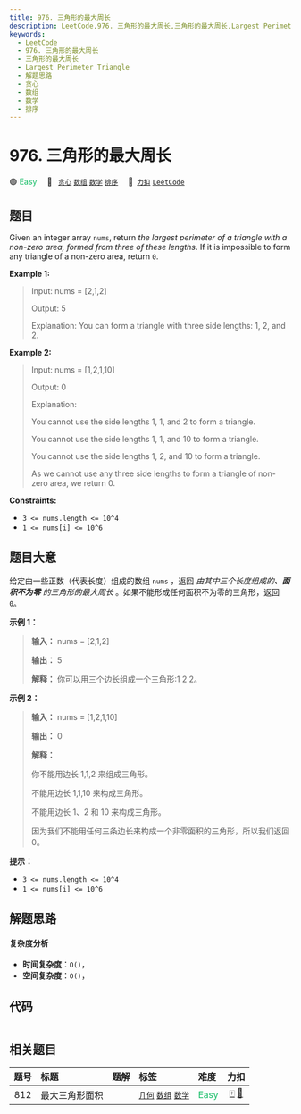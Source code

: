 ```yaml
---
title: 976. 三角形的最大周长
description: LeetCode,976. 三角形的最大周长,三角形的最大周长,Largest Perimeter Triangle,解题思路,贪心,数组,数学,排序
keywords:
  - LeetCode
  - 976. 三角形的最大周长
  - 三角形的最大周长
  - Largest Perimeter Triangle
  - 解题思路
  - 贪心
  - 数组
  - 数学
  - 排序
---
```


# 976. 三角形的最大周长

🟢 <font color=#15bd66>Easy</font>&emsp; 🔖&ensp; [`贪心`](/tag/greedy.md) [`数组`](/tag/array.md) [`数学`](/tag/math.md) [`排序`](/tag/sorting.md)&emsp; 🔗&ensp;[`力扣`](https://leetcode.cn/problems/largest-perimeter-triangle) [`LeetCode`](https://leetcode.com/problems/largest-perimeter-triangle)

## 题目

Given an integer array `nums`, return _the largest perimeter of a triangle
with a non-zero area, formed from three of these lengths_. If it is impossible
to form any triangle of a non-zero area, return `0`.



**Example 1:**

> Input: nums = [2,1,2]
> 
> Output: 5
> 
> Explanation: You can form a triangle with three side lengths: 1, 2, and 2.

**Example 2:**

> Input: nums = [1,2,1,10]
> 
> Output: 0
> 
> Explanation: 
> 
> You cannot use the side lengths 1, 1, and 2 to form a triangle.
> 
> You cannot use the side lengths 1, 1, and 10 to form a triangle.
> 
> You cannot use the side lengths 1, 2, and 10 to form a triangle.
> 
> As we cannot use any three side lengths to form a triangle of non-zero area, we return 0.

**Constraints:**

  * `3 <= nums.length <= 10^4`
  * `1 <= nums[i] <= 10^6`


## 题目大意

给定由一些正数（代表长度）组成的数组 `nums` ，返回 _由其中三个长度组成的、**面积不为零** 的三角形的最大周长_
。如果不能形成任何面积不为零的三角形，返回 `0`。



**示例 1：**

> 
> 
> 
> 
> 
> **输入：** nums = [2,1,2]
> 
> **输出：** 5
> 
> **解释：** 你可以用三个边长组成一个三角形:1 2 2。
> 
> 

**示例 2：**

> 
> 
> 
> 
> 
> **输入：** nums = [1,2,1,10]
> 
> **输出：** 0
> 
> **解释：**
> 
> 你不能用边长 1,1,2 来组成三角形。
> 
> 不能用边长 1,1,10 来构成三角形。
> 
> 不能用边长 1、2 和 10 来构成三角形。
> 
> 因为我们不能用任何三条边长来构成一个非零面积的三角形，所以我们返回 0。



**提示：**

  * `3 <= nums.length <= 10^4`
  * `1 <= nums[i] <= 10^6`


## 解题思路

#### 复杂度分析

- **时间复杂度**：`O()`，
- **空间复杂度**：`O()`，

## 代码

```javascript

```

## 相关题目

<!-- prettier-ignore -->
| 题号 | 标题 | 题解 | 标签 | 难度 | 力扣 |
| :------: | :------ | :------: | :------ | :------ | :------: |
| 812 | 最大三角形面积 |  |  [`几何`](/tag/geometry.md) [`数组`](/tag/array.md) [`数学`](/tag/math.md) | <font color=#15bd66>Easy</font> | [🀄️](https://leetcode.cn/problems/largest-triangle-area) [🔗](https://leetcode.com/problems/largest-triangle-area) |